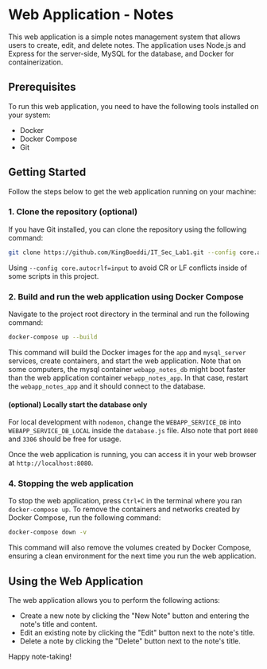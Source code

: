 # Web Application - Notes

This web application is a simple notes management system that allows users to create, edit, and delete notes. The application uses Node.js and Express for the server-side, MySQL for the database, and Docker for containerization.

## Prerequisites

To run this web application, you need to have the following tools installed on your system:

- Docker
- Docker Compose
- Git

## Getting Started

Follow the steps below to get the web application running on your machine:

### 1. Clone the repository (optional)

If you have Git installed, you can clone the repository using the following command:

```sh
git clone https://github.com/KingBoeddi/IT_Sec_Lab1.git --config core.autocrlf=input
```

Using `--config core.autocrlf=input` to avoid CR or LF conflicts inside of some scripts in this project.

### 2. Build and run the web application using Docker Compose

Navigate to the project root directory in the terminal and run the following command:

```sh
docker-compose up --build
```

This command will build the Docker images for the `app` and `mysql_server` services, create containers, and start the web application. Note that on some computers, the mysql container `webapp_notes_db` might boot faster than the web application container `webapp_notes_app`. In that case, restart the `webapp_notes_app` and it should connect to the database.

#### (optional) Locally start the database only

For local development with `nodemon`, change the `WEBAPP_SERVICE_DB` into `WEBAPP_SERVICE_DB_LOCAL` inside the `database.js` file. Also note that port `8080` and `3306` should be free for usage.

Once the web application is running, you can access it in your web browser at `http://localhost:8080`.

### 4. Stopping the web application

To stop the web application, press `Ctrl+C` in the terminal where you ran `docker-compose up`. To remove the containers and networks created by Docker Compose, run the following command:

```sh
docker-compose down -v
```

This command will also remove the volumes created by Docker Compose, ensuring a clean environment for the next time you run the web application.

## Using the Web Application

The web application allows you to perform the following actions:

- Create a new note by clicking the "New Note" button and entering the note's title and content.
- Edit an existing note by clicking the "Edit" button next to the note's title.
- Delete a note by clicking the "Delete" button next to the note's title.

Happy note-taking!
